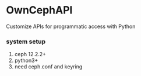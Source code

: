 # OwnCephAPI
Customize APIs for programmatic access with Python



### system setup

1. ceph 12.2.2+
2. python3+
3. need ceph.conf and keyring